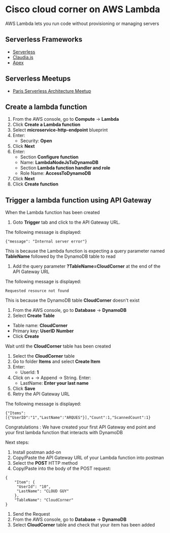 # Cisco cloud corner on AWS Lambda
AWS Lambda lets you run code without provisioning or managing servers

## Serverless Frameworks
- [Serverless](https://serverless.com)
- [Claudia.js](https://claudiajs.com)
- [Apex](apex.run)

## Serverless Meetups
- [Paris Serverless Architecture Meetup](https://www.meetup.com/Paris-Serverless-Architecture-Meetup)

## Create a lambda function
1. From the AWS console, go to **Compute** -> **Lambda**
1. Click **Create a Lambda function**
1. Select **microservice-http-endpoint** blueprint
1. Enter:
    - Security: **Open**
1. Click **Next**
1. Enter:
    - Section **Configure function**
    - Name: **LambdaNodeJsToDynamoDB**
    - Section **Lambda function handler and role**
    - Role Name: **AccessToDynamoDB**
1. Click **Next**
1. Click **Create function**

## Trigger a lambda function using API Gateway
When the Lambda function has been created
1. Goto **Trigger** tab and click to the API Gateway URL.

  The following message is displayed:
  ```
  {"message": "Internal server error"}
  ```
  This is because the Lambda function is expecting a query parameter named **TableName** followed by the DynamoDB table to read

1. Add the query parameter **?TableName=CloudCorner** at the end of the API Gateway URL

  The following message is displayed:
  ```
  Requested resource not found
  ```
  This is because the DynamoDB table **CloudCorner** doesn't exist

1. From the AWS console, go to **Database** -> **DynamoDB**
1. Select **Create Table**
  - Table name: **CloudCorner**
  - Primary key: **UserID** **Number**
  - Click **Create**

  Wait until the **CloudCorner** table has been created

1. Select the **CloudCorner** table
1. Go to folder **Items** and select **Create Item**
1. Enter:
    - UserId: **1**
1. Click on + -> Append -> String. Enter:
    - LastName: **Enter your last name**
1. Click **Save**
1. Retry the API Gateway URL

The following message is displayed:
```
{"Items":[{"UserID":"1","LastName":"ARQUES"}],"Count":1,"ScannedCount":1}
```

Congratulations : We have created your first  API Gateway end point and your first lambda function that interacts with DynamoDB

Next steps:
1. Install postman add-on
1. Copy/Paste the API Gateway URL of your Lambda function into postman
1. Select the **POST** HTTP method
1. Copy/Paste into the body of the POST request:
  ```
  {
      "Item": {
       "UserId": "10",
       "LastName": "CLOUD GUY"
      },
      "TableName": "CloudCorner"
  }  
  ```
1. Send the Request
1. From the AWS console, go to **Database** -> **DynamoDB**
1. Select **CloudCorner** table and check that your item has been added
